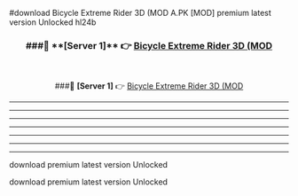 #download Bicycle Extreme Rider 3D (MOD A.PK [MOD] premium latest version Unlocked hl24b 



<div align="center">
<h3>###🔹 **[Server 1]** 👉 <a href="https://download1apk.web.app/">Bicycle Extreme Rider 3D (MOD</a></h3><br>


###🔹 **[Server 1]** 👉 <a href="https://download1apk.web.app/">Bicycle Extreme Rider 3D (MOD</a></h3>
</div>



----------------------------------------------------------

----------------------------------------------------------

----------------------------------------------------------

----------------------------------------------------------

----------------------------------------------------------

----------------------------------------------------------

----------------------------------------------------------

download premium latest version Unlocked

download premium latest version Unlocked

